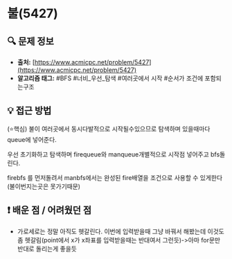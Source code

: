 # 불(5427)

## 🔍 문제 정보

- **출처:** [https://www.acmicpc.net/problem/5427](https://www.acmicpc.net/problem/5427)
- **알고리즘 태그:** #BFS #너비_우선_탐색 #여러곳에서 시작 #순서가 조건에 포함되는구조

## 💡 접근 방법

(⭐핵심) 불이 여러곳에서 동시다발적으로 시작될수있으므로 탐색하며 있을때마다 queue에 넣어준다.

우선 초기화하고 탐색하며 firequeue와 manqueue개별적으로 시작점 넣어주고 bfs돌린다.

firebfs 를 먼저돌려서 manbfs에서는 완성된 fire배열을 조건으로 사용할 수 있게한다(불이번지는곳은 못가기때문)



## ❗️ 배운 점 / 어려웠던 점
- 가로세로는 정말 아직도 헷갈린다. 이번에 입력받을때 그냥 바꿔서 해봤는데 이것도 좀 헷갈림(point에서 x가 x좌표를 입력받을때는 반대여서 그런듯)->아마 for문만 반대로 돌리는게 좋을듯